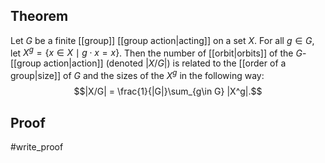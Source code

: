 ## Theorem
Let $G$ be a finite [[group]] [[group action|acting]] on a set $X$. For all $g\in G$, let $X^g = \{x\in X\mid g\cdot x = x\}$. Then the number of [[orbit|orbits]] of the $G$-[[group action|action]] (denoted $|X/G|$) is related to the [[order of a group|size]] of $G$ and the sizes of the $X^g$ in the following way: $$|X/G| = \frac{1}{|G|}\sum_{g\in G} |X^g|.$$
## Proof
#write_proof 